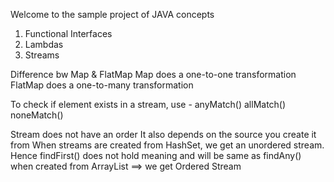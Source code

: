 Welcome to the sample project of JAVA concepts

1) Functional Interfaces
2) Lambdas
3) Streams

Difference bw Map & FlatMap
Map does a one-to-one transformation
FlatMap does a one-to-many transformation

To check if element exists in a stream, use -
anyMatch()
allMatch()
noneMatch()

Stream does not have an order
It also depends on the source you create it from
When streams are created from HashSet, we get an unordered stream.
Hence findFirst() does not hold meaning and will be same as findAny()
when created from ArrayList ==> we get Ordered Stream


